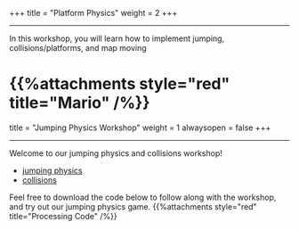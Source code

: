 +++
title = "Platform Physics"
weight = 2
+++

---

In this workshop, you will learn how to implement jumping, collisions/platforms, and map moving

# {{%attachments style="red" title="Mario" /%}}

title = "Jumping Physics Workshop"
weight = 1
alwaysopen = false
+++

---

Welcome to our jumping physics and collisions workshop!

- [jumping physics](/content/game-jam/JumpingPhysics/jumpingphysics)
- [collisions](/content/game-jam/JumpingPhysics/collisions)

Feel free to download the code below to follow along with the workshop, and try out our jumping physics game.
{{%attachments style="red" title="Processing Code" /%}}
